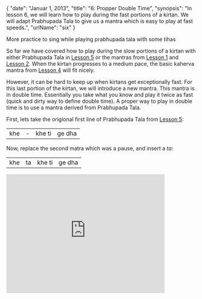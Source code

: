<data>
{
    "date": "Januar 1, 2013",
    "title": "6: Propper Double Time",
    "synopsis": "In lesson 6, we will learn how to play during the fast portions of a kirtan. We will adapt Prabhupada Tala to give us a mantra which is easy to play at fast speeds.",
    "urlName": "six"
}
</data>

More practice to sing while playing prabhupada tala with some tihas

So far we have covered how to play during the slow portions of a kirtan with either Prabhupada Tala in [Lesson 5](~lessons/five) or the mantras from [Lesson 1](~lessons/one) and [Lesson 2](~lessons/two.hml). When the kirtan progresses to a medium pace, the basic kaherva mantra from [Lesson 4](~lessons/four) will fit nicely. 

However, it can be hard to keep up when kirtans get exceptionally fast. For this last portion of the kirtan, we will introduce a new mantra. This mantra is in double time. Essentially you take what you know and play it twice as fast (quick and dirty way to define double time). A proper way to play in double time is to use a mantra derived from Prabhupada Tala.

First, lets take the origional first line of Prabhupada Tala from [Lesson 5](~lessons/five):

<table>
    <tr>
        <td>khe</td> 
        <td>-</td> 
        <td>khe ti</td> 
        <td>ge dha</td> 
    </tr>
</table>

Now, replace the second matra which was a pause, and insert a *ta*:

<table>
    <tr>
        <td>khe</td> 
        <td>ta</td> 
        <td>khe ti</td> 
        <td>ge dha</td> 
    </tr>
</table>


<iframe width="420" height="315" src="http://www.youtube.com/embed/8YKj6r79jZk" frameborder="0" allowfullscreen></iframe>
